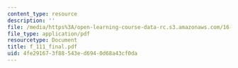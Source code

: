 ```yaml
---
content_type: resource
description: ''
file: /media/https%3A/open-learning-course-data-rc.s3.amazonaws.com/16-885j-aircraft-systems-engineering-fall-2004/4fe291673f88543ed6940d68a43cf0da_f_111_final.pdf
file_type: application/pdf
resourcetype: Document
title: f_111_final.pdf
uid: 4fe29167-3f88-543e-d694-0d68a43cf0da
---
```

